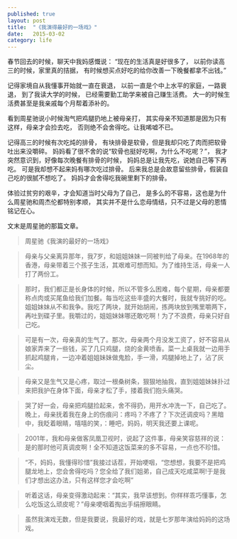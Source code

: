 ```yaml
---
published: true
layout: post
title:  "《我演得最好的一场戏》"
date:   2015-03-02
category: life
---
```


春节回去的时候，聊天中我妈感慨说：
“现在的生活真是好很多了，
以前你读高三的时候，家里真的拮据，
有时候想买点好吃的给你改善一下晚餐都拿不出钱。”

记得家境自从我懂事开始就一直在衰退，
以前一直是个中上水平的家庭，一路衰退，
到了我读大学的时候，
已经需要勤工助学来被自己赚生活费。
大一的时候生活费甚至是我亲戚每个月帮着添补的。

看到周星驰说小时候淘气把鸡腿扔地上被母亲打，
其实母亲不知道那是因为只有这样，母亲才会捡去吃，
否则绝不会舍得吃。让我唏嘘不已。

记得高三的时候有次吃炖的排骨，
有块排骨是软骨，但是我却只吃了肉而把软骨吐出来没嚼碎。
妈妈看了很不舍的说“软骨也挺好吃啊，为什么不吃呢？”，
我才突然意识到，好像每次晚餐有排骨的时候，
妈妈总是让我先吃，说她自己等下再吃。
可是我却想不起来妈有哪次吃过排骨。
后来我总是会故意留些排骨，假装自己吃的很腻不想吃了。
妈妈才会舍得吃我碗里剩下的排骨。

体验过贫穷的艰辛，才会知道当时父母为了自己，
是多么的不容易，这也是为什么周星驰和周杰伦都特别孝顺，
其实并不是什么恋母情结，只不过是父母的恩情铭记在心。

文末是周星驰的那篇文章。

> 周星驰《我演的最好的一场戏》

> 母亲与父亲离异那年，我7岁，和姐姐妹妹一同被判给了母亲。在1968年的香港，母亲带着三个孩子生活，其艰难可想而知。为了维持生活，母亲一人打了两份工。 

> 那时，我们都正是长身体的时候，所以不管多么困难，每个星期，母亲都要称点肉或买尾鱼给我们加餐。每当吃这些丰盛的大餐时，我就专挑好的吃。姐姐妹妹从不和我争。我吃了两块，就开始胡闹，拣两块放到嘴里嚼两下，再吐到碟子里。我嚼过的，姐姐妹妹哪还敢吃啊！为了不浪费，母亲只好自己吃。 

> 可是有一次，母亲真的生气了。那次，母亲两个月没发工资了，好不容易从娘家弄来了一些钱，买了几只鸡腿，烧的金黄喷香。菜一上桌我就一边用手抓起鸡腿肯，一边冲着姐姐妹妹做鬼脸，手一滑，鸡腿掉地上了，沾了灰尘。 

> 母亲又是生气又是心疼，取过一根桑树条，狠狠地抽我，直到姐姐妹妹扑过来把我护在身体下面，母亲才松了手，搂着我们抱头痛哭。 

> 哭了好一会，母亲把鸡腿捡起来，舍不得扔，用开水冲洗一下，自己吃了。晚上，母亲抚着我在身上的伤痕问：疼吗？不疼了？下次还调皮吗？黑暗中，我眨着眼睛，嘻嘻的笑，：睡吧，妈妈，明天我还要上课呢。 

> 2001年，我和母亲做客凤凰卫视时，说起了这件事，母亲笑容慈祥的说：是的那时他可真调皮啊！全不知道这饭菜来的多不容易，一点也不珍惜。 

> “不，妈妈，我懂得珍惜”我接过话茬，开始哽咽，“您想想，我要不是把鸡腿龙地上，您会舍得吃吗？您全给了我们姐弟，自己成天吃咸菜啊!于是我们才想出这办法，只有这样您才会吃啊” 

> 听着这话，母亲变得激动起来：“其实，我早该想到。你样样乖巧懂事，怎么吃饭这么顽皮呢？”母亲哽咽着掏出手绢擦眼睛。 

> 虽然我演戏无数，但是我要说，我最好的戏，就是七岁那年演给妈妈的这场戏。 
